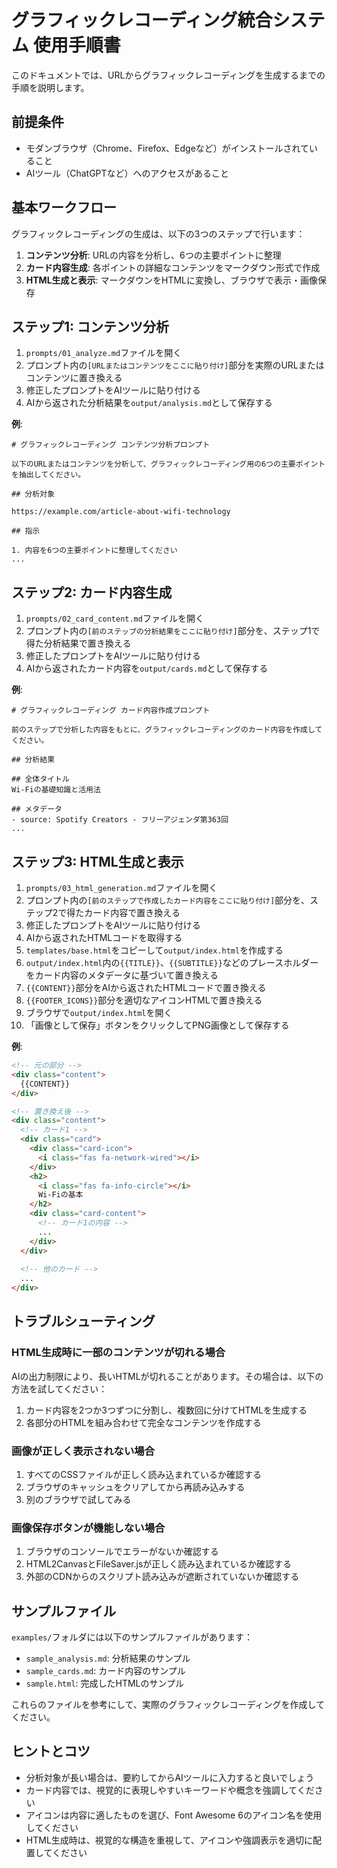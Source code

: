 # グラフィックレコーディング統合システム 使用手順書

このドキュメントでは、URLからグラフィックレコーディングを生成するまでの手順を説明します。

## 前提条件

- モダンブラウザ（Chrome、Firefox、Edgeなど）がインストールされていること
- AIツール（ChatGPTなど）へのアクセスがあること

## 基本ワークフロー

グラフィックレコーディングの生成は、以下の3つのステップで行います：

1. **コンテンツ分析**: URLの内容を分析し、6つの主要ポイントに整理
2. **カード内容生成**: 各ポイントの詳細なコンテンツをマークダウン形式で作成
3. **HTML生成と表示**: マークダウンをHTMLに変換し、ブラウザで表示・画像保存

## ステップ1: コンテンツ分析

1. `prompts/01_analyze.md`ファイルを開く
2. プロンプト内の`[URLまたはコンテンツをここに貼り付け]`部分を実際のURLまたはコンテンツに置き換える
3. 修正したプロンプトをAIツールに貼り付ける
4. AIから返された分析結果を`output/analysis.md`として保存する

**例**:
```
# グラフィックレコーディング コンテンツ分析プロンプト

以下のURLまたはコンテンツを分析して、グラフィックレコーディング用の6つの主要ポイントを抽出してください。

## 分析対象

https://example.com/article-about-wifi-technology

## 指示

1. 内容を6つの主要ポイントに整理してください
...
```

## ステップ2: カード内容生成

1. `prompts/02_card_content.md`ファイルを開く
2. プロンプト内の`[前のステップの分析結果をここに貼り付け]`部分を、ステップ1で得た分析結果で置き換える
3. 修正したプロンプトをAIツールに貼り付ける
4. AIから返されたカード内容を`output/cards.md`として保存する

**例**:
```
# グラフィックレコーディング カード内容作成プロンプト

前のステップで分析した内容をもとに、グラフィックレコーディングのカード内容を作成してください。

## 分析結果

## 全体タイトル
Wi-Fiの基礎知識と活用法

## メタデータ
- source: Spotify Creators - フリーアジェンダ第363回
...
```

## ステップ3: HTML生成と表示

1. `prompts/03_html_generation.md`ファイルを開く
2. プロンプト内の`[前のステップで作成したカード内容をここに貼り付け]`部分を、ステップ2で得たカード内容で置き換える
3. 修正したプロンプトをAIツールに貼り付ける
4. AIから返されたHTMLコードを取得する
5. `templates/base.html`をコピーして`output/index.html`を作成する
6. `output/index.html`内の`{{TITLE}}`、`{{SUBTITLE}}`などのプレースホルダーをカード内容のメタデータに基づいて置き換える
7. `{{CONTENT}}`部分をAIから返されたHTMLコードで置き換える
8. `{{FOOTER_ICONS}}`部分を適切なアイコンHTMLで置き換える
9. ブラウザで`output/index.html`を開く
10. 「画像として保存」ボタンをクリックしてPNG画像として保存する

**例**:
```html
<!-- 元の部分 -->
<div class="content">
  {{CONTENT}}
</div>

<!-- 置き換え後 -->
<div class="content">
  <!-- カード1 -->
  <div class="card">
    <div class="card-icon">
      <i class="fas fa-network-wired"></i>
    </div>
    <h2>
      <i class="fas fa-info-circle"></i>
      Wi-Fiの基本
    </h2>
    <div class="card-content">
      <!-- カード1の内容 -->
      ...
    </div>
  </div>
  
  <!-- 他のカード -->
  ...
</div>
```

## トラブルシューティング

### HTML生成時に一部のコンテンツが切れる場合

AIの出力制限により、長いHTMLが切れることがあります。その場合は、以下の方法を試してください：

1. カード内容を2つか3つずつに分割し、複数回に分けてHTMLを生成する
2. 各部分のHTMLを組み合わせて完全なコンテンツを作成する

### 画像が正しく表示されない場合

1. すべてのCSSファイルが正しく読み込まれているか確認する
2. ブラウザのキャッシュをクリアしてから再読み込みする
3. 別のブラウザで試してみる

### 画像保存ボタンが機能しない場合

1. ブラウザのコンソールでエラーがないか確認する
2. HTML2CanvasとFileSaver.jsが正しく読み込まれているか確認する
3. 外部のCDNからのスクリプト読み込みが遮断されていないか確認する

## サンプルファイル

`examples/`フォルダには以下のサンプルファイルがあります：

- `sample_analysis.md`: 分析結果のサンプル
- `sample_cards.md`: カード内容のサンプル
- `sample.html`: 完成したHTMLのサンプル

これらのファイルを参考にして、実際のグラフィックレコーディングを作成してください。

## ヒントとコツ

- 分析対象が長い場合は、要約してからAIツールに入力すると良いでしょう
- カード内容では、視覚的に表現しやすいキーワードや概念を強調してください
- アイコンは内容に適したものを選び、Font Awesome 6のアイコン名を使用してください
- HTML生成時は、視覚的な構造を重視して、アイコンや強調表示を適切に配置してください